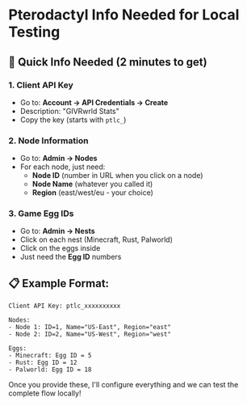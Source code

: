 # Pterodactyl Info Needed for Local Testing

## 🔑 Quick Info Needed (2 minutes to get)

### 1. Client API Key
- Go to: **Account → API Credentials → Create**
- Description: "GIVRwrld Stats"
- Copy the key (starts with `ptlc_`)

### 2. Node Information
- Go to: **Admin → Nodes**
- For each node, just need:
  - **Node ID** (number in URL when you click on a node)
  - **Node Name** (whatever you called it)
  - **Region** (east/west/eu - your choice)

### 3. Game Egg IDs
- Go to: **Admin → Nests**
- Click on each nest (Minecraft, Rust, Palworld)
- Click on the eggs inside
- Just need the **Egg ID** numbers

## 📋 Example Format:
```
Client API Key: ptlc_xxxxxxxxxx

Nodes:
- Node 1: ID=1, Name="US-East", Region="east"  
- Node 2: ID=2, Name="US-West", Region="west"

Eggs:
- Minecraft: Egg ID = 5
- Rust: Egg ID = 12  
- Palworld: Egg ID = 18
```

Once you provide these, I'll configure everything and we can test the complete flow locally!
